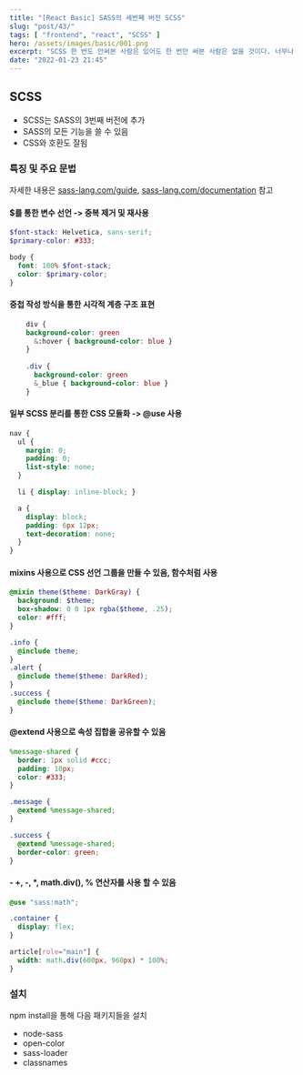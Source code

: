 ```yaml
---
title: "[React Basic] SASS의 세번째 버전 SCSS"  
slug: "post/43/"
tags: [ "frontend", "react", "SCSS" ]
hero: /assets/images/basic/001.png  
excerpt: "SCSS 한 번도 안써본 사람은 있어도 한 번만 써본 사람은 없을 것이다. 너무나 강력하기 때문에. SCSS 못잃어!"  
date: "2022-01-23 21:45"
---  
```


## SCSS  

- SCSS는 SASS의 3번째 버전에 추가  
- SASS의 모든 기능을 쓸 수 있음 
- CSS와 호환도 잘됨  

### 특징 및 주요 문법 
자세한 내용은 [sass-lang.com/guide](https://sass-lang.com/guide), [sass-lang.com/documentation](https://sass-lang.com/documentation) 참고  

#### $를 통한 변수 선언 -> 중복 제거 및 재사용   

```scss
$font-stack: Helvetica, sans-serif;
$primary-color: #333;

body {
  font: 100% $font-stack;
  color: $primary-color;
}
```  

#### 중첩 작성 방식을 통한 시각적 계층 구조 표현  
```scss
    div {
    background-color: green
      &:hover { background-color: blue }
    }
    
    .div {
      background-color: green
      &_blue { background-color: blue }
    }
```  

#### 일부 SCSS 분리를 통한 CSS 모듈화 -> @use 사용   
```scss
nav {
  ul {
    margin: 0;
    padding: 0;
    list-style: none;
  }

  li { display: inline-block; }

  a {
    display: block;
    padding: 6px 12px;
    text-decoration: none;
  }
}
```  

#### mixins 사용으로 CSS 선언 그룹을 만들 수 있음, 함수처럼 사용  
```scss
@mixin theme($theme: DarkGray) {
  background: $theme;
  box-shadow: 0 0 1px rgba($theme, .25);
  color: #fff;
}

.info {
  @include theme;
}
.alert {
  @include theme($theme: DarkRed);
}
.success {
  @include theme($theme: DarkGreen);
}
```  

#### @extend 사용으로 속성 집합을 공유할 수 있음  
```scss
%message-shared {
  border: 1px solid #ccc;
  padding: 10px;
  color: #333;
}

.message {
  @extend %message-shared;
}

.success {
  @extend %message-shared;
  border-color: green;
}
```  

#### - +, -, *, math.div(), % 연산자를 사용 할 수 있음  
```scss
@use "sass:math";

.container {
  display: flex;
}

article[role="main"] {
  width: math.div(600px, 960px) * 100%;
}
```  

### 설치  
npm install을 통해 다음 패키지들을 설치  
- node-sass  
- open-color  
- sass-loader  
- classnames  


